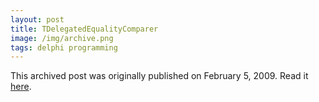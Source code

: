 ```yaml
---
layout: post
title: TDelegatedEqualityComparer
image: /img/archive.png
tags: delphi programming
---
```

This archived post was originally published on February 5, 2009. Read it [here](/alex.ciobanu.org/index7665.html).

